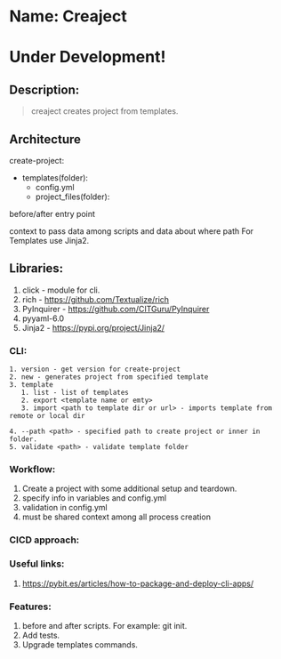 # Name: Creaject
# Under Development!

## Description:

> creaject creates project from templates.

## Architecture

create-project:

- templates(folder):
  - config.yml
  - project_files(folder):

before/after entry point

context to pass data among scripts and data about where path
For Templates use Jinja2. 

## Libraries:

1. click - module for cli.
2. rich - https://github.com/Textualize/rich
3. PyInquirer - https://github.com/CITGuru/PyInquirer
4. pyyaml-6.0
5. Jinja2 - https://pypi.org/project/Jinja2/

### CLI:

    1. version - get version for create-project
    2. new - generates project from specified template
    3. template
       1. list - list of templates
       2. export <template name or emty>
       3. import <path to template dir or url> - imports template from remote or local dir
    
    4. --path <path> - specified path to create project or inner in folder.
    5. validate <path> - validate template folder

### Workflow:

1. Create a project with some additional setup and teardown.
2. specify info in variables and config.yml
3. validation in config.yml
4. must be shared context among all process creation

### CICD approach:

### Useful links:

1. https://pybit.es/articles/how-to-package-and-deploy-cli-apps/

### Features:
1. before and after scripts. For example: git init.
2. Add tests.
3. Upgrade templates commands.
